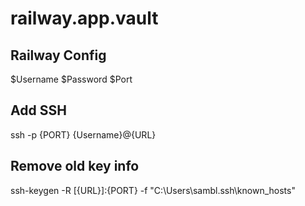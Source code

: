 # railway.app.vault

## Railway Config
$Username
$Password
$Port

## Add SSH
ssh -p {PORT} {Username}@{URL}  

## Remove old key info
ssh-keygen -R [{URL}]:{PORT} -f "C:\Users\sambl\.ssh\known_hosts"
